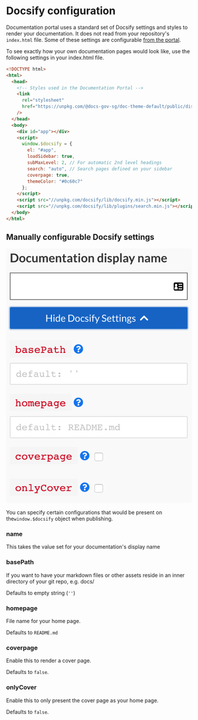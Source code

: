 # Docsify configuration

Documentation portal uses a standard set of Docsify settings and styles to render your documentation. It does not read from your repository's `index.html` file. Some of these settings are configurable [from the portal](#manually-configurable-docsify-settings).

To see exactly how your own documentation pages would look like, use the following settings in your index.html file.

```html
<!DOCTYPE html>
<html>
  <head>
    <!-- Styles used in the Documentation Portal -->
    <link
      rel="stylesheet"
      href="https://unpkg.com/@docs-gov-sg/doc-theme-default/public/dist/doc.css"
    />
  </head>
  <body>
    <div id="app"></div>
    <script>
      window.$docsify = {
        el: "#app",
        loadSidebar: true,
        subMaxLevel: 2, // For automatic 2nd level headings
        search: "auto", // Search pages defined on your sidebar
        coverpage: true,
        themeColor: "#0c60c7"
      };
    </script>
    <script src="//unpkg.com/docsify/lib/docsify.min.js"></script>
    <script src="//unpkg.com/docsify/lib/plugins/search.min.js"></script>
  </body>
</html>
```

## Manually configurable Docsify settings

![Docsify settings](../assets/docsify-settings.png ':size=300%')

You can specify certain configurations that would be present on the`window.$docsify` object when publishing.

### name

This takes the value set for your documentation's display name

### basePath

If you want to have your markdown files or other assets reside in an inner directory of your git repo, e.g. docs/

Defaults to empty string (`''`)

### homepage

File name for your home page. 

Defaults to `README.md`

### coverpage

Enable this to render a cover page.

Defaults to `false`.

### onlyCover

Enable this to only present the cover page as your home page.

Defaults to `false`.
